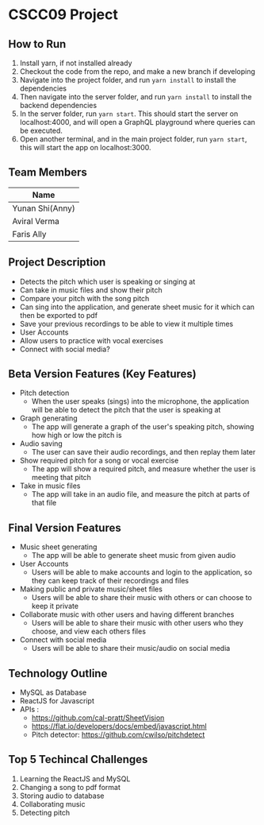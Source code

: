 # CSCC09 Project

## How to Run
1. Install yarn, if not installed already
2. Checkout the code from the repo, and make a new branch if developing
3. Navigate into the project folder, and run `yarn install` to install the dependencies
4. Then navigate into the server folder, and run `yarn install` to install the backend dependencies
5. In the server folder, run `yarn start`. This should start the server on localhost:4000, and will open a GraphQL playground where queries can be executed.
6. Open another terminal, and in the main project folder, run `yarn start`, this will start the app on localhost:3000.

## Team Members

| Name | 
| ------ |
| Yunan Shi(Anny) | 
| Aviral Verma | 
| Faris Ally | 

## Project Description
-  Detects the pitch which user is speaking or singing at  
-  Can take in music files and show their pitch  
-  Compare your pitch with the song pitch  
-  Can sing into the application, and generate sheet music for it which can then be exported to pdf  
-  Save your previous recordings to be able to view it multiple times  
-  User Accounts  
-  Allow users to practice with vocal exercises  
-  Connect with social media?  

## Beta Version Features (Key Features)
-  Pitch detection
    - When the user speaks (sings) into the microphone, the application will be able to detect the pitch that the user is           speaking at
-  Graph generating
    - The app will generate a graph of the user's speaking pitch, showing how high or low the pitch is
-  Audio saving
    - The user can save their audio recordings, and then replay them later
-  Show required pitch for a song or vocal exercise
    - The app will show a required pitch, and measure whether the user is meeting that pitch
-  Take in music files
    - The app will take in an audio file, and measure the pitch at parts of that file

## Final Version Features
-  Music sheet generating
    - The app will be able to generate sheet music from given audio
-  User Accounts
    - Users will be able to make accounts and login to the application, so they can keep track of their recordings and files
-  Making public and private music/sheet files
    - Users will be able to share their music with others or can choose to keep it private
-  Collaborate music with other users and having different branches
    - Users will be able to share their music with other users who they choose, and view each others files
-  Connect with social media
    - Users will be able to share their music/audio on social media

## Technology Outline
-  MySQL as Database  
-  ReactJS for Javascript  
-  APIs :  
    -   https://github.com/cal-pratt/SheetVision  
    -   https://flat.io/developers/docs/embed/javascript.html  
    -   Pitch detector: https://github.com/cwilso/pitchdetect  

## Top 5 Techincal Challenges 
1.  Learning the ReactJS and MySQL  
2.  Changing a song to pdf format  
3.  Storing audio to database  
4.  Collaborating music   
5.  Detecting pitch  


